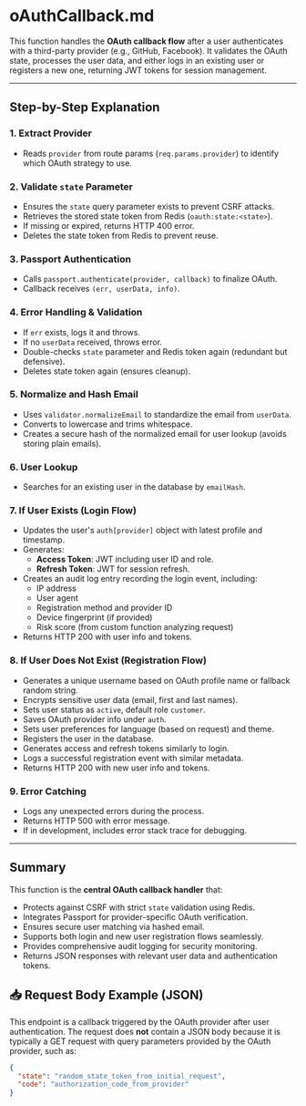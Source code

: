 # oAuthCallback.md

This function handles the **OAuth callback flow** after a user authenticates with a third-party provider (e.g., GitHub, Facebook). It validates the OAuth state, processes the user data, and either logs in an existing user or registers a new one, returning JWT tokens for session management.

---

## Step-by-Step Explanation

### 1. Extract Provider
- Reads `provider` from route params (`req.params.provider`) to identify which OAuth strategy to use.

### 2. Validate `state` Parameter
- Ensures the `state` query parameter exists to prevent CSRF attacks.
- Retrieves the stored state token from Redis (`oauth:state:<state>`).
- If missing or expired, returns HTTP 400 error.
- Deletes the state token from Redis to prevent reuse.

### 3. Passport Authentication
- Calls `passport.authenticate(provider, callback)` to finalize OAuth.
- Callback receives `(err, userData, info)`.

### 4. Error Handling & Validation
- If `err` exists, logs it and throws.
- If no `userData` received, throws error.
- Double-checks `state` parameter and Redis token again (redundant but defensive).
- Deletes state token again (ensures cleanup).

### 5. Normalize and Hash Email
- Uses `validator.normalizeEmail` to standardize the email from `userData`.
- Converts to lowercase and trims whitespace.
- Creates a secure hash of the normalized email for user lookup (avoids storing plain emails).

### 6. User Lookup
- Searches for an existing user in the database by `emailHash`.

### 7. If User Exists (Login Flow)
- Updates the user's `auth[provider]` object with latest profile and timestamp.
- Generates:
  - **Access Token**: JWT including user ID and role.
  - **Refresh Token**: JWT for session refresh.
- Creates an audit log entry recording the login event, including:
  - IP address
  - User agent
  - Registration method and provider ID
  - Device fingerprint (if provided)
  - Risk score (from custom function analyzing request)
- Returns HTTP 200 with user info and tokens.

### 8. If User Does Not Exist (Registration Flow)
- Generates a unique username based on OAuth profile name or fallback random string.
- Encrypts sensitive user data (email, first and last names).
- Sets user status as `active`, default role `customer`.
- Saves OAuth provider info under `auth`.
- Sets user preferences for language (based on request) and theme.
- Registers the user in the database.
- Generates access and refresh tokens similarly to login.
- Logs a successful registration event with similar metadata.
- Returns HTTP 200 with new user info and tokens.

### 9. Error Catching
- Logs any unexpected errors during the process.
- Returns HTTP 500 with error message.
- If in development, includes error stack trace for debugging.

---

## Summary

This function is the **central OAuth callback handler** that:
- Protects against CSRF with strict `state` validation using Redis.
- Integrates Passport for provider-specific OAuth verification.
- Ensures secure user matching via hashed email.
- Supports both login and new user registration flows seamlessly.
- Provides comprehensive audit logging for security monitoring.
- Returns JSON responses with relevant user data and authentication tokens.

## 📥 Request Body Example (JSON)

This endpoint is a callback triggered by the OAuth provider after user authentication. The request does **not** contain a JSON body because it is typically a GET request with query parameters provided by the OAuth provider, such as:

```json
{
  "state": "random_state_token_from_initial_request",
  "code": "authorization_code_from_provider"
}
